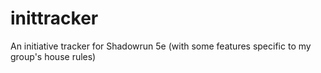 # inittracker

An initiative tracker for Shadowrun 5e (with some features specific to my group's house rules)
